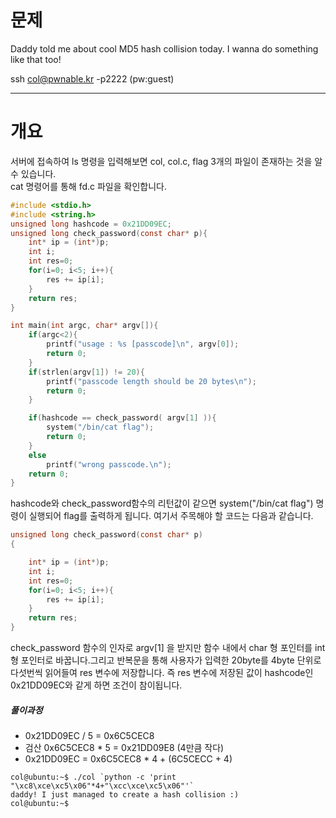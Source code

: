 # 문제  
Daddy told me about cool MD5 hash collision today.
I wanna do something like that too!

ssh col@pwnable.kr -p2222 (pw:guest)  

---
# 개요  
서버에 접속하여 ls 명령을 입력해보면 col, col.c, flag 3개의 파일이 존재하는 것을 알 수 있습니다.  
cat 명령어를 통해 fd.c 파일을 확인합니다.  
```c
#include <stdio.h>
#include <string.h>
unsigned long hashcode = 0x21DD09EC;
unsigned long check_password(const char* p){
	int* ip = (int*)p;
	int i;
	int res=0;
	for(i=0; i<5; i++){
		res += ip[i];
	}
	return res;
}

int main(int argc, char* argv[]){
	if(argc<2){
		printf("usage : %s [passcode]\n", argv[0]);
		return 0;
	}
	if(strlen(argv[1]) != 20){
		printf("passcode length should be 20 bytes\n");
		return 0;
	}

	if(hashcode == check_password( argv[1] )){
		system("/bin/cat flag");
		return 0;
	}
	else
		printf("wrong passcode.\n");
	return 0;
}
```
hashcode와 check_password함수의 리턴값이 같으면 system("/bin/cat flag") 명령이 실행되어 flag를 출력하게 됩니다. 여기서 주목해야 할 코드는 다음과 같습니다.
```c
unsigned long check_password(const char* p)
{

	int* ip = (int*)p;
	int i;
	int res=0;
	for(i=0; i<5; i++){
		res += ip[i];
	}
	return res;
}
```
check_password 함수의 인자로 argv[1] 을 받지만 함수 내에서 char 형 포인터를 int형 포인터로 바꿉니다.그리고 반복문을 통해 사용자가 입력한 20byte를 4byte 단위로 다섯번씩 읽어들여 res 변수에 저장합니다. 즉 res 변수에 저장된 값이 hashcode인 0x21DD09EC와 같게 하면 조건이 참이됩니다.  

##### 풀이과정
* 0x21DD09EC / 5 = 0x6C5CEC8
* 검산 0x6C5CEC8 * 5 = 0x21DD09E8 (4만큼 작다)
* 0x21DD09EC = 0x6C5CEC8 * 4 + (6C5CECC + 4)

```
col@ubuntu:~$ ./col `python -c 'print "\xc8\xce\xc5\x06"*4+"\xcc\xce\xc5\x06"'`
daddy! I just managed to create a hash collision :)
col@ubuntu:~$ 
```
